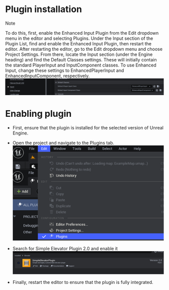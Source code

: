 # Plugin installation

> [!NOTE]
> To do this, first, enable the Enhanced Input Plugin from the Edit dropdown menu in the editor and selecting Plugins. Under the Input section of the Plugin List, find and enable the Enhanced Input Plugin, then restart the editor. After restarting the editor, go to the Edit dropdown menu and choose Project Settings. From there, locate the Input section (under the Engine heading) and find the Default Classes settings. These will initially contain the standard PlayerInput and InputComponent classes. To use Enhanced Input, change these settings to EnhancedPlayerInput and EnhancedInputComponent, respectively.<br> ![Input](/img/UnrealEditor_L8XdiQbWhD.png)

# Enabling plugin

- First, ensure that the plugin is installed for the selected version of Unreal Engine.

- Open the project and navigate to the Plugins tab. <br>![Plug](/img/f51dld6qI2.png)

- Search for Simple Elevator Plugin 2.0 and enable it <br>![En](/img/UnrealEditor_FJbtcn9cHZ.png)

- Finally, restart the editor to ensure that the plugin is fully integrated.